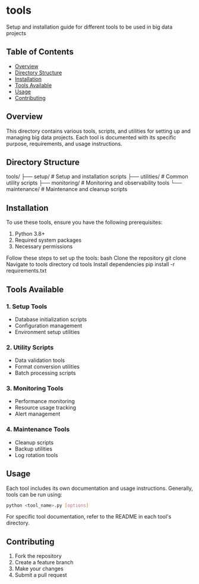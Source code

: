 # tools
Setup and installation guide for different tools to be used in big data projects

## Table of Contents
- [Overview](#overview)
- [Directory Structure](#directory-structure)
- [Installation](#installation)
- [Tools Available](#tools-available)
- [Usage](#usage)
- [Contributing](#contributing)

## Overview
This directory contains various tools, scripts, and utilities for setting up and managing big data projects. Each tool is documented with its specific purpose, requirements, and usage instructions.

## Directory Structure  
tools/
├── setup/ # Setup and installation scripts
├── utilities/ # Common utility scripts
├── monitoring/ # Monitoring and observability tools
└── maintenance/ # Maintenance and cleanup scripts

## Installation
To use these tools, ensure you have the following prerequisites:
1. Python 3.8+
2. Required system packages
3. Necessary permissions

Follow these steps to set up the tools:
bash
Clone the repository
git clone <repository-url>
Navigate to tools directory
cd tools
Install dependencies
pip install -r requirements.txt


## Tools Available
### 1. Setup Tools
- Database initialization scripts
- Configuration management
- Environment setup utilities

### 2. Utility Scripts
- Data validation tools
- Format conversion utilities
- Batch processing scripts

### 3. Monitoring Tools
- Performance monitoring
- Resource usage tracking
- Alert management

### 4. Maintenance Tools
- Cleanup scripts
- Backup utilities
- Log rotation tools

## Usage
Each tool includes its own documentation and usage instructions. Generally, tools can be run using:

```bash
python <tool_name>.py [options]
```

For specific tool documentation, refer to the README in each tool's directory.

## Contributing
1. Fork the repository
2. Create a feature branch
3. Make your changes
4. Submit a pull request


